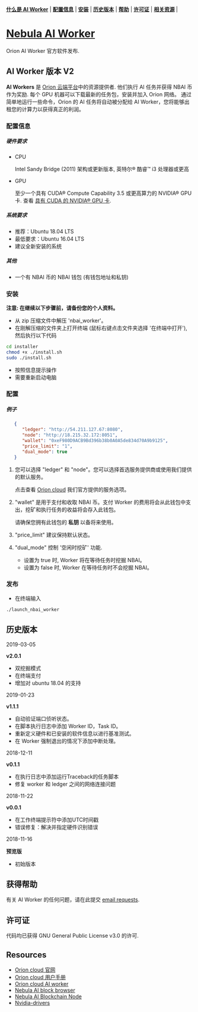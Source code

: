 
**[什么是 AI Worker](#what-is-ai-worker)** | 
**[配置信息](#prerequisites)** |
**[安装](#installation)** |
**[历史版本](#release-history)** |
**[帮助](#getting-help)** | 
**[许可证](#licence)** |
**[相关资源](#resources)** |  

# [Nebula AI Worker](https://github.com/nebulaai/ai-worker)

Orion AI Worker 官方软件发布.

## AI Worker 版本 V2

**AI Workers** 是 [Orion 云端平台](https://orioncloud.io/)中的资源提供者. 他们执行 AI 任务并获得 NBAI 币作为奖励. 
每个 GPU 机器可以下载最新的任务包，安装并加入 Orion 网络。 
通过简单地运行一些命令，Orion 的 AI 任务将自动被分配给 AI Worker，您将能够出租您的计算力以获得真正的利润。

### 配置信息

##### 硬件要求

* CPU

    Intel Sandy Bridge (2011) 架构或更新版本, 英特尔® 酷睿™ i3 处理器或更高
    
* GPU

    至少一个具有 CUDA® Compute Capability 3.5 或更高算力的 NVIDIA® GPU 卡. 查看 [具有 CUDA 的 NVIDIA® GPU 卡](https://developer.nvidia.com/cuda-gpus).

##### 系统要求

* 推荐：Ubuntu 18.04 LTS
* 最低要求：Ubuntu 16.04 LTS
* 建议全新安装的系统
 
##### 其他
* 一个有 NBAI 币的 NBAI 钱包 (有钱包地址和私钥)

### 安装

**注意: 在继续以下步骤前，请备份您的个人资料。**

 * 从 zip 压缩文件中解压 'nbai_worker'。
 * 在刚解压缩的文件夹上打开终端 (鼠标右键点击文件夹选择 '在终端中打开'), 然后执行以下代码
 
 ```bash
 cd installer
 chmod +x ./install.sh
 sudo ./install.sh
 ```   
 
 * 按照信息提示操作
 * 需要重新启动电脑
 
### 配置
    
##### 例子

   ```json
      {
         "ledger": "http://54.211.127.67:8080",
         "node": "http://18.215.32.172:8051",
         "wallet": "0xeF980D9ACB9Bd396b38b0A0A5de834d70A9b9125",
         "price_limit": "1",
         "dual_mode": true
      }
   ```
   1. 您可以选择 "ledger" 和 "node"。您可以选择首选服务提供商或使用我们提供的默认服务。
      
      点击查看 [Orion cloud](https://orioncloud.io/dashboard/#/worker/general) 我们官方提供的服务选项。
      
   2. "wallet" 是用于支付和收取 NBAI 币。支付 Worker 的费用将会从此钱包中支出，挖矿和执行任务的收益将会存入此钱包。
      
      请确保您拥有此钱包的 **私钥** 以备将来使用。
      
   3. "price_limit" 建议保持默认状态。
   
   4. "dual_mode" 控制 '空闲时挖矿' 功能.
   
      * 设置为 true 时, Worker 将在等待任务时挖掘 NBAI。
      * 设置为 false 时, Worker 在等待任务时不会挖掘 NBAI。
 
### 发布
                  
 * 在终端输入
 ```bash
 ./launch_nbai_worker
 ```

## 历史版本

2019-03-05

 **v2.0.1**
 - 双挖掘模式
 - 在终端支付
 - 增加对 ubuntu 18.04 的支持
 
2019-01-23

 **v1.1.1**
 - 自动验证端口侦听状态。
 - 在脚本执行日志中添加 Worker ID，Task ID。
 - 重新定义硬件和已安装的软件信息以进行基准测试。
 - 在 Worker 强制退出的情况下添加中断处理。

2018-12-11 

  **v0.1.1**
- 在执行日志中添加运行Traceback的任务脚本
- 修复 worker 和 ledger 之间的网络连接问题

2018-11-22

 **v0.0.1**                                          
- 在工作终端提示符中添加UTC时间戳                
- 错误修复：解决并指定硬件识别错误

2018-11-16

**预览版**
- 初始版本
  

## 获得帮助

有关 AI Worker 的任何问题，请在此提交 [email requests](https://orioncloud.io/contact.html).

## 许可证

代码均已获得 GNU General Public License v3.0 的许可.

## Resources

* [Orion cloud 官网](https://orioncloud.io/)
* [Orion cloud 用户手册](https://orioncloud.io/ai.html)
* [Orion cloud AI worker](https://orioncloud.io/ai-workers.html)
* [Nebula AI block browser](https://scan.nbai.io/#/)
* [Nebula AI Blockchain Node](https://github.com/nebulaai/nbai-node)
* [Nvidia-drivers](https://www.nvidia.com/Download/index.aspx)
